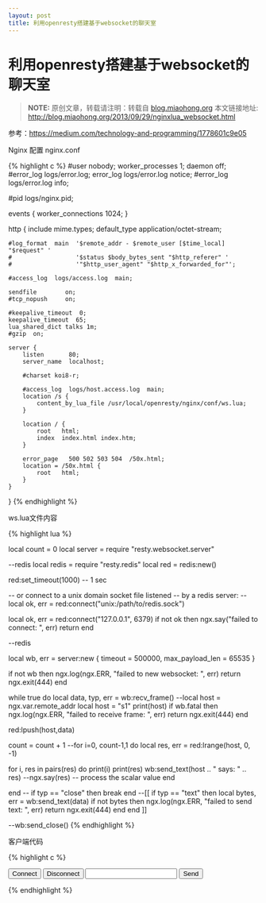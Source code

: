 ```yaml
---
layout: post
title: 利用openresty搭建基于websocket的聊天室
---
```


利用openresty搭建基于websocket的聊天室
=====================

> **NOTE:** 原创文章，转载请注明：转载自 [blog.miaohong.org](http://blog.miaohong.org/) 本文链接地址: http://blog.miaohong.org/2013/09/29/nginxlua_websocket.html

参考：https://medium.com/technology-and-programming/1778601c9e05

Nginx 配置 nginx.conf

{% highlight c %}
#user  nobody;
worker_processes  1;
daemon off;
#error_log  logs/error.log;
error_log  logs/error.log  notice;
#error_log  logs/error.log  info;

#pid        logs/nginx.pid;


events {
    worker_connections  1024;
}


http {
    include       mime.types;
    default_type  application/octet-stream;

    #log_format  main  '$remote_addr - $remote_user [$time_local] "$request" '
    #                  '$status $body_bytes_sent "$http_referer" '
    #                  '"$http_user_agent" "$http_x_forwarded_for"';

    #access_log  logs/access.log  main;

    sendfile        on;
    #tcp_nopush     on;

    #keepalive_timeout  0;
    keepalive_timeout  65;
    lua_shared_dict talks 1m;
    #gzip  on;

    server {
        listen       80;
        server_name  localhost;

        #charset koi8-r;

        #access_log  logs/host.access.log  main;
		location /s {
            content_by_lua_file /usr/local/openresty/nginx/conf/ws.lua; 
        }
			
        location / {
            root   html;
            index  index.html index.htm;
        }

        error_page   500 502 503 504  /50x.html;
        location = /50x.html {
            root   html;
        }
    }

}
{% endhighlight %}


ws.lua文件内容

{% highlight lua %}

local count = 0
local server = require "resty.websocket.server"

--redis
local redis = require "resty.redis"
local red = redis:new()

red:set_timeout(1000) -- 1 sec

-- or connect to a unix domain socket file listened
-- by a redis server:
--     local ok, err = red:connect("unix:/path/to/redis.sock")

local ok, err = red:connect("127.0.0.1", 6379)
if not ok then
	ngx.say("failed to connect: ", err)
	return
end

--redis

local wb, err = server:new {
  timeout = 500000,
  max_payload_len = 65535
}

if not wb then
  ngx.log(ngx.ERR, "failed to new websocket: ", err)
  return ngx.exit(444)
end

while true do
  local data, typ, err = wb:recv_frame()
  --local host = ngx.var.remote_addr
  local host = "s1"
  print(host)
  if wb.fatal then
	ngx.log(ngx.ERR, "failed to receive frame: ", err)
	return ngx.exit(444)
  end
  
  red:lpush(host,data)
  
  count = count + 1
  --for i=0, count-1,1 do
  local res, err = red:lrange(host, 0, -1)

  for i, res in pairs(res) do
	print(i)
	print(res)
	wb:send_text(host .. " says: " .. res)
	--ngx.say(res)
	-- process the scalar value
  end
  

  end
 -- if typ == "close" then  break  end
--[[
  if typ == "text" then
	local bytes, err = wb:send_text(data)
	if not bytes then
	  ngx.log(ngx.ERR, "failed to send text: ", err)
	  return ngx.exit(444)
	end
  end
]]

--wb:send_close()
{% endhighlight %}

客户端代码

{% highlight c %}
<html>
<head>
<script>
var ws = null;
function connect() {
    if (ws !== null) return log('already connected');
      ws = new WebSocket('ws://192.168.159.133/s');
        ws.onopen = function () {
              log('connected');
        };
        ws.onerror = function (error) {
              log(error);
        };
        ws.onmessage = function (e) {
              log('  ' + e.data);
        };
        ws.onclose = function () {
              log('disconnected');
              ws = null;
        };
        return false;
}
function disconnect() {
    if (ws === null) return log('already disconnected');
      ws.close();
      return false;
}
function send() {
    if (ws === null) return log('please connect first');
      var text = document.getElementById('text').value;
      document.getElementById('text').value = "";
      ws.send(text);
      return false;
}
function log(text) {
    var li = document.createElement('li');
    li.appendChild(document.createTextNode(text));
    document.getElementById('log').appendChild(li);
    return false;
}
</script>
</head>
<body>
  <form onsubmit="return send();">
      <button type="button" onclick="return connect();">
          Connect
     </button>
     <button type="button" onclick="return disconnect();">
          Disconnect
     </button>
     <input id="text" type="text">
     <button type="submit">Send</button>
     </form>
     <ol id="log"></ol>
 </body>
</html>

{% endhighlight %}